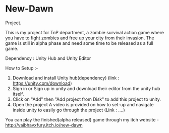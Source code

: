 # New-Dawn
Project.

This is my project for TnP department, a zombie survival action game where you have to fight zombies and free up your city from their invasion. The game is still in alpha phase and need some time to be released as a full game.

Dependency : Unity Hub and Unity Editor

How to Setup :-
1. Download and install Unity hub(dependency) (link : https://unity.com/download)
2. Sign in or Sign up in unity and download their editor from the unity hub itself.
3. Click on "Add" then "Add project from Disk" to add this project to unity.
4. Open the project
A video is provided on how to set-up and navigate inside unity to easily go through the project (Link : ....)


You can play the finished(alpha released) game through my itch website - http://vaibhavxfury.itch.io/new-dawn
